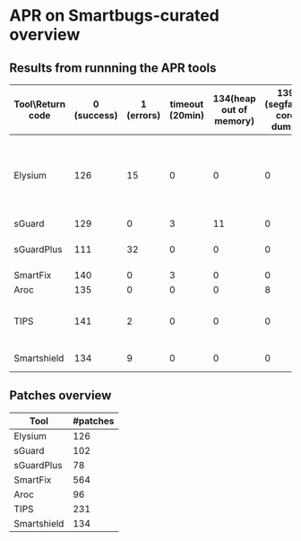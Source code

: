 # APR on Smartbugs-curated overview

## Results from runnning the APR tools
|Tool\Return code                    |0 (success)|1 (errors)|timeout (20min)|134(heap out of memory)|139 (segfault: core dump)|251 (compilation)|253|Notes                                                             |
|------------------------------------|-----------|----------|---------------|-----------------------|-------------------------|-----------------|---|------------------------------------------------------------------|
|Elysium                             |126        |15        |0              |0                      |0                        |1                |1  |1: run_oyente breaks, only mythril is used for these cases in eval|
|sGuard                              |129        |0         |3              |11                     |0                        |0                |0  |                                                                  |
|sGuardPlus                          |111        |32        |0              |0                      |0                        |0                |0  |Exceptions in revert2src.js                                       |
|SmartFix                            |140        |0         |3              |0                      |0                        |0                |0  |                                                                  |
|Aroc                                |135        |0         |0              |0                      |8                        |0                |0  |                                                                  |
|TIPS                                |141        |2         |0              |0                      |0                        |0                |0  |1: code errors in parsing json objects                            |
|Smartshield                         |134        |9         |0              |0                      |0                        |0                |0  |1: code errors                                                    |


## Patches overview
| Tool        | #patches |
|-------------|----------|
| Elysium     |      126 |
| sGuard      |      102 |
| sGuardPlus  |       78 |
| SmartFix    |      564 |
| Aroc        |       96 |
| TIPS        |      231 |
| Smartshield |      134 |
